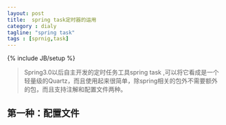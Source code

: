 ```yaml
---
layout: post
title:  spring task定时器的运用
category : dialy
tagline: "spring task"
tags : [sprnig,task]
---
```

{% include JB/setup %}

> Spring3.0以后自主开发的定时任务工具spring task ,可以将它看成是一个轻量级的Quartz，而且使用起来很简单，除spring相关的包外不需要额外的包，而且支持注解和配置文件两种。

## 第一种：配置文件
